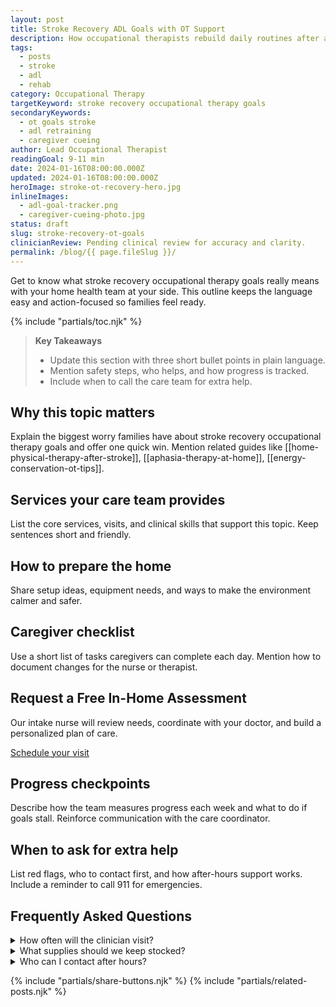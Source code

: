 ```yaml
---
layout: post
title: Stroke Recovery ADL Goals with OT Support
description: How occupational therapists rebuild daily routines after a stroke, with caregiver coaching and adaptive tools.
tags:
  - posts
  - stroke
  - adl
  - rehab
category: Occupational Therapy
targetKeyword: stroke recovery occupational therapy goals
secondaryKeywords:
  - ot goals stroke
  - adl retraining
  - caregiver cueing
author: Lead Occupational Therapist
readingGoal: 9-11 min
date: 2024-01-16T08:00:00.000Z
updated: 2024-01-16T08:00:00.000Z
heroImage: stroke-ot-recovery-hero.jpg
inlineImages:
  - adl-goal-tracker.png
  - caregiver-cueing-photo.jpg
status: draft
slug: stroke-recovery-ot-goals
clinicianReview: Pending clinical review for accuracy and clarity.
permalink: /blog/{{ page.fileSlug }}/
---
```

Get to know what stroke recovery occupational therapy goals really means with your home health team at your side. This outline keeps the language easy and action-focused so families feel ready.

<!--more-->

{% include "partials/toc.njk" %}

> **Key Takeaways**
> - Update this section with three short bullet points in plain language.
> - Mention safety steps, who helps, and how progress is tracked.
> - Include when to call the care team for extra help.

## Why this topic matters
Explain the biggest worry families have about stroke recovery occupational therapy goals and offer one quick win. Mention related guides like [[home-physical-therapy-after-stroke]], [[aphasia-therapy-at-home]], [[energy-conservation-ot-tips]].

## Services your care team provides
List the core services, visits, and clinical skills that support this topic. Keep sentences short and friendly.

## How to prepare the home
Share setup ideas, equipment needs, and ways to make the environment calmer and safer.

## Caregiver checklist
Use a short list of tasks caregivers can complete each day. Mention how to document changes for the nurse or therapist.

<div class="cta-panel" role="complementary" aria-label="Free in-home assessment">
  <h2>Request a Free In-Home Assessment</h2>
  <p>Our intake nurse will review needs, coordinate with your doctor, and build a personalized plan of care.</p>
  <p><a class="button" href="/contact/">Schedule your visit</a></p>
</div>

## Progress checkpoints
Describe how the team measures progress each week and what to do if goals stall. Reinforce communication with the care coordinator.

## When to ask for extra help
List red flags, who to contact first, and how after-hours support works. Include a reminder to call 911 for emergencies.

## Frequently Asked Questions
<details>
  <summary>How often will the clinician visit?</summary>
  <p>Give a ballpark visit frequency and note that the care plan may change based on progress.</p>
</details>
<details>
  <summary>What supplies should we keep stocked?</summary>
  <p>List a few common items and explain how to request more through the agency or insurance.</p>
</details>
<details>
  <summary>Who can I contact after hours?</summary>
  <p>Explain the on-call nurse or therapist process and set expectations for emergency care.</p>
</details>

{% include "partials/share-buttons.njk" %}
{% include "partials/related-posts.njk" %}

